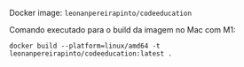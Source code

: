 Docker image: `leonanpereirapinto/codeeducation`

Comando executado para o build da imagem no Mac com M1:
```
docker build --platform=linux/amd64 -t leonanpereirapinto/codeeducation:latest .
```
